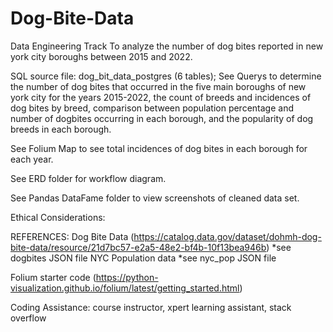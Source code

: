 # Dog-Bite-Data

Data Engineering Track
To analyze the number of dog bites reported in new york city boroughs between 2015 and 2022.

SQL source file: dog_bit_data_postgres (6 tables);
       See Querys to determine the number of dog bites that occurred in the five main boroughs of new york city for the years 2015-2022, the count of breeds and incidences of dog bites by breed, comparison between population percentage and number of dogbites occurring in each borough, and the popularity of dog breeds in each borough.

See Folium Map to see total incidences of dog bites in each borough for each year.

See ERD folder for workflow diagram.

See Pandas DataFame folder to view screenshots of cleaned data set.

Ethical Considerations: 

REFERENCES:
Dog Bite Data (https://catalog.data.gov/dataset/dohmh-dog-bite-data/resource/21d7bc57-e2a5-48e2-bf4b-10f13bea946b) *see dogbites JSON file 
NYC Population data *see nyc_pop JSON file

Folium starter code (https://python-visualization.github.io/folium/latest/getting_started.html)

Coding Assistance: course instructor, xpert learning assistant, stack overflow
       
   
